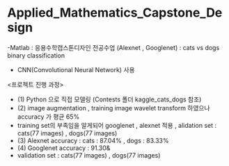 # Applied_Mathematics_Capstone_Design


-Matlab : 응용수학캡스톤디자인 전공수업 (Alexnet , Googlenet) : cats vs dogs binary classification 
- CNN(Convolutional Neural Network) 사용

 <프로젝트 진행 과정>
 - (1) Python 으로 직접 모델링 (Contests 폴더 kaggle_cats_dogs 참조)
 - (2) image augmentation , training image wavelet transform 하였으나 accuracy 가 평균 65%
 - training set의 부족임을 알게되어 googlenet , alexnet 적용 , alidation set : cats(77 images) , dogs(77 images)
 - (3) Alexnet accuracy : cats : 87.04% , dogs : 83.33%
 - (4) Googlenet accuracy : 91.30&
 - validation set : cats(77 images) , dogs(77 images)
